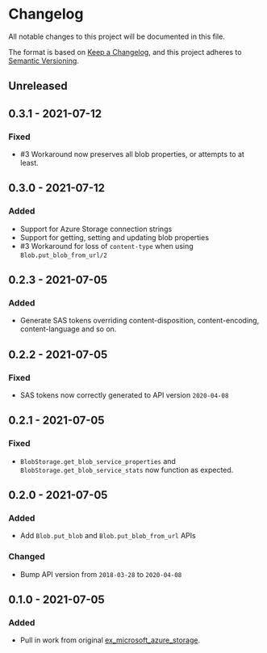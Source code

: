 # Changelog

All notable changes to this project will be documented in this file.

The format is based on [Keep a Changelog](https://keepachangelog.com/en/1.0.0/),
and this project adheres to [Semantic Versioning](https://semver.org/spec/v2.0.0.html).

## Unreleased

## 0.3.1 - 2021-07-12

### Fixed

- #3 Workaround now preserves all blob properties, or attempts to at least.

## 0.3.0 - 2021-07-12

### Added

- Support for Azure Storage connection strings
- Support for getting, setting and updating blob properties
- #3 Workaround for loss of `content-type` when using `Blob.put_blob_from_url/2`

## 0.2.3 - 2021-07-05

### Added

- Generate SAS tokens overriding content-disposition, content-encoding, content-language and so on.

## 0.2.2 - 2021-07-05

### Fixed

- SAS tokens now correctly generated to API version `2020-04-08`

## 0.2.1 - 2021-07-05

### Fixed

- `BlobStorage.get_blob_service_properties` and `BlobStorage.get_blob_service_stats` now function as expected.

## 0.2.0 - 2021-07-05

### Added

- Add `Blob.put_blob` and `Blob.put_blob_from_url` APIs

### Changed

- Bump API version from `2018-03-28` to `2020-04-08`

## 0.1.0 - 2021-07-05

### Added

- Pull in work from original [ex_microsoft_azure_storage](https://github.com/chgeuer/ex_microsoft_azure_storage).
